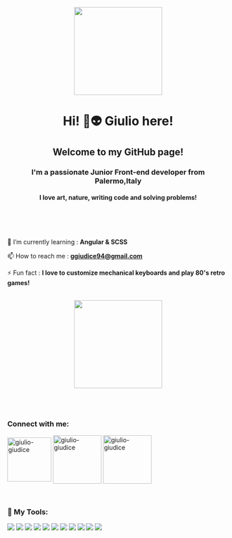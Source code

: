 

<p align="center">

  <img width="200" src="https://c.tenor.com/mGgWY8RkgYMAAAAC/hello-world.gif">

</p>

<h1 align="center">Hi! 🖖👽 Giulio here!</h1>
<h2 align="center">Welcome to my GitHub page!</h2>
<h3 align="center">I'm a passionate Junior Front-end developer from Palermo,Italy</h3>
<h4 align="center"> I love art, nature, writing code and solving problems!</h4>

<br>
<br>
<br>

 🌱 I’m currently learning : **Angular & SCSS**

 📫 How to reach me : **ggiudice94@gmail.com**

 ⚡ Fun fact : **I love to customize mechanical keyboards and play 80's retro games!**
 <br>
 <br>
 
 <p align="center">

  <img width="200" src="https://66.media.tumblr.com/tumblr_mauaez2COG1rfjowdo1_500.gif">

</p>
 
<br>
<br>

<h3 align="left">Connect with me:</h3>
<p align="left">
<a href="https://linkedin.com/in/giulio-giudice" target="blank"><img align="center" src="https://img.shields.io/badge/LinkedIn-0077B5?style=for-the-badge&logo=linkedin&logoColor=white" alt="giulio-giudice"  width="100" /></a>
  <a href="https://www.instagram.com/giulio_giudice/" target="blank"><img align="center" src="https://img.shields.io/badge/Instagram-E4405F?style=for-the-badge&logo=instagram&logoColor=white" alt="giulio-giudice" width="110" /></a>
  <a href="https://www.codewars.com/users/Coding94" target="blank"><img align="center" src="https://www.codewars.com/users/Coding94/badges/large" alt="giulio-giudice" width="110" /></a>
</p>

<br>


### 🚀 My Tools:
<img src = "https://img.shields.io/badge/HTML5-E34F26?style=for-the-badge&logo=html5&logoColor=white"> <img src = "https://img.shields.io/badge/CSS3-1572B6?style=for-the-badge&logo=css3&logoColor=white">
<img src="https://img.shields.io/badge/Bootstrap-563D7C?style=for-the-badge&logo=bootstrap&logoColor=white">
<img src="https://img.shields.io/badge/JavaScript-323330?style=for-the-badge&logo=javascript&logoColor=F7DF1E">
<img src="https://img.shields.io/badge/Sass-CC6699?style=for-the-badge&logo=sass&logoColor=white">
<img src="https://img.shields.io/badge/Node.js-43853D?style=for-the-badge&logo=node.js&logoColor=white">
<img src="https://img.shields.io/badge/GIT-E44C30?style=for-the-badge&logo=git&logoColor=white">
<img src="https://img.shields.io/badge/GitHub-100000?style=for-the-badge&logo=github&logoColor=white">
<img src="https://img.shields.io/badge/Visual_Studio_Code-0078D4?style=for-the-badge&logo=visual%20studio%20code&logoColor=white">
<img src="https://img.shields.io/badge/Angular-DD0031?style=for-the-badge&logo=angular&logoColor=white">
<img src="https://img.shields.io/badge/TypeScript-007ACC?style=for-the-badge&logo=typescript&logoColor=white">




